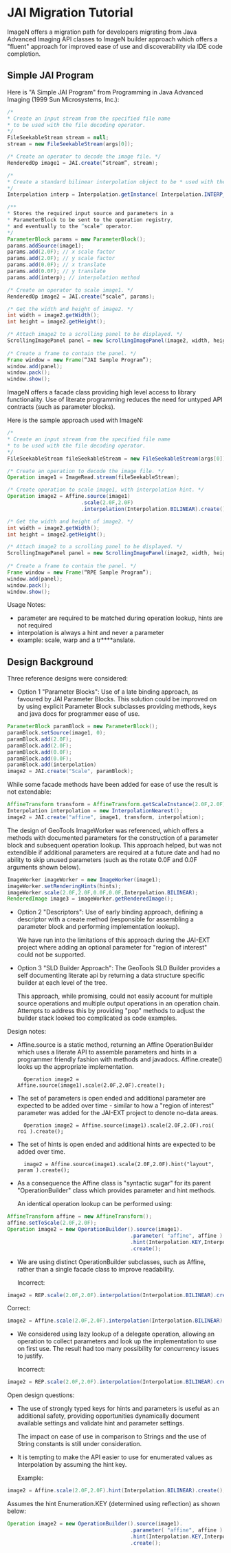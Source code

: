 # JAI Migration Tutorial

ImageN offers a migration path for developers migrating from Java Advanced Imaging API classes to ImageN builder approach which offers a "fluent" approach for improved ease of use and discoverability via IDE code completion.

## Simple JAI Program

Here is "A Simple JAI Program" from Programming in Java Advanced Imaging (1999 Sun Microsystems, Inc.):

```java
/*
* Create an input stream from the specified file name
* to be used with the file decoding operator.
*/
FileSeekableStream stream = null;
stream = new FileSeekableStream(args[0]);

/* Create an operator to decode the image file. */
RenderedOp image1 = JAI.create(“stream”, stream);

/*
* Create a standard bilinear interpolation object to be * used with the “scale” operator.
*/
Interpolation interp = Interpolation.getInstance( Interpolation.INTERP_BILINEAR);

/**
* Stores the required input source and parameters in a
* ParameterBlock to be sent to the operation registry,
* and eventually to the “scale” operator.
*/
ParameterBlock params = new ParameterBlock();
params.addSource(image1);
params.add(2.0F); // x scale factor
params.add(2.0F); // y scale factor
params.add(0.0F); // x translate
params.add(0.0F); // y translate
params.add(interp); // interpolation method

/* Create an operator to scale image1. */
RenderedOp image2 = JAI.create(“scale”, params);

/* Get the width and height of image2. */
int width = image2.getWidth();
int height = image2.getHeight();

/* Attach image2 to a scrolling panel to be displayed. */
ScrollingImagePanel panel = new ScrollingImagePanel(image2, width, height);
                                
/* Create a frame to contain the panel. */
Frame window = new Frame(“JAI Sample Program”);
window.add(panel);
window.pack();
window.show();
```

ImageN offers a facade class providing high level access to library functionality. Use of literate programming reduces the need for untyped API contracts (such as parameter blocks).

Here is the sample approach used with ImageN:

```java
/*
* Create an input stream from the specified file name
* to be used with the file decoding operator.
*/
FileSeekableStream fileSeekableStream = new FileSeekableStream(args[0]);

/* Create an operation to decode the image file. */
Operation image1 = ImageRead.stream(fileSeekableStream);

/* Create operation to scale image1, with interpolation hint. */
Operation image2 = Affine.source(image1)
                        .scale(2.0F,2.0F)
                        .interpolation(Interpolation.BILINEAR).create();

/* Get the width and height of image2. */
int width = image2.getWidth();
int height = image2.getHeight();

/* Attach image2 to a scrolling panel to be displayed. */
ScrollingImagePanel panel = new ScrollingImagePanel(image2, width, height);
                                
/* Create a frame to contain the panel. */
Frame window = new Frame(“RPE Sample Program”);
window.add(panel);
window.pack();
window.show();
```
Usage Notes:

- parameter are required to be matched during operation lookup, hints are not required
- interpolation is always a hint and never a parameter
- example: scale, warp and a tr****anslate.

## Design Background

Three reference designs were considered:

* Option 1 "Parameter Blocks": Use of a late binding approach, as favoured by JAI Parameter Blocks. This solution could be improved on by using explicit Parameter Block subclasses providing methods, keys and java docs for programmer ease of use.

```java
ParameterBlock paramBlock = new ParameterBlock();
paramBlock.setSource(image1, 0);
paramBlock.add(2.0F);
paramBlock.add(2.0F);
paramBlock.add(0.0F);
paramBlock.add(0.0F);
paramBlock.add(interpolation)         
image2 = JAI.create("Scale", paramBlock);
```

  While some facade methods have been added for ease of use the result is not extendable:

```java
AffineTransform transform = AffineTransform.getScaleInstance(2.0F,2.0F);
Interpolation interpolation = new InterpolationNearest();
image2 = JAI.create("affine", image1, transform, interpolation);
```

  The design of GeoTools ImageWorker was referenced, which offers a methods with documented parameters for the construction of a parameter block and subsequent operation lookup. This approach helped, but was not extendible if additional parameters are required at a future date and had no ability to skip unused parameters (such as the rotate 0.0F and 0.0F arguments shown below).

```java
ImageWorker imageWorker = new ImageWorker(image1);
imageWorker.setRenderingHints(hints);
imageWorker.scale(2.0F,2.0F,0.0F,0.0F,Interpolation.BILINEAR);
RenderedImage image3 = imageWorker.getRenderedImage();
```

* Option 2 "Descriptors": Use of early binding approach, defining a descriptor with a create method (responsible for assembling a parameter block and performing implementation lookup).
  
  We have run into the limitations of this approach during the JAI-EXT project where adding an optional parameter for "region of interest" could not be supported.
  
* Option 3 "SLD Builder Approach": The GeoTools SLD Builder provides a self documenting literate api by returning a data structure specific builder at each level of the tree.
  
  This approach, while promising, could not easily account for multiple source operations and multiple output operations in an operation chain. Attempts to address this by providing "pop" methods to adjust the builder stack looked too complicated as code examples.

Design notes:

- Affine.source is a static method, returning an Affine OperationBuilder which uses a literate API to assemble parameters and hints in a programmer friendly fashion with methods and javadocs. Affine.create() looks up the appropriate implementation.

        Operation image2 = Affine.source(image1).scale(2.0F,2.0F).create();
  
- The set of parameters is open ended and additional parameter are expected to be added over time - similar to how a "region of interest" parameter was added for the JAI-EXT project to denote no-data areas.

        Operation image2 = Affine.source(image1).scale(2.0F,2.0F).roi( roi ).create();

- The set of hints is open ended and additional hints are expected to be added over time.     
  
        image2 = Affine.source(image1).scale(2.0F,2.0F).hint("layout", param ).create();
  
- As a consequence the Affine class is "syntactic sugar" for its parent "OperationBuilder" class which provides parameter and hint methods.
  
  An identical operation lookup can be performed using:
       
```java       
AffineTransform affine = new AffineTransform();
affine.setToScale(2.0F,2.0F);
Operation image2 = new OperationBuilder().source(image1).
                                        .parameter( "affine", affine )
                                        .hint(Interpolation.KEY,Interpolation.BILINEAR)
                                        .create();
```

- We are using distinct OperationBuilder subclasses, such as Affine, rather than a single facade class to improve readability.
  
  Incorrect:
```java
image2 = REP.scale(2.0F,2.0F).interpolation(Interpolation.BILINEAR).create();
```

  Correct:
```java
image2 = Affine.scale(2.0F,2.0F).interpolation(Interpolation.BILINEAR).create();
```

- We considered using lazy lookup of a delegate operation, allowing an operation to collect parameters and look up the implementation to use on first use. The result had too many possibility for concurrency issues to justify.

  Incorrect:
  
```java
image2 = REP.scale(2.0F,2.0F).interpolation(Interpolation.BILINEAR).create();
```

Open design questions:

- The use of strongly typed keys for hints and parameters is useful as an additional safety, providing opportunities dynamically document available settings and validate hint and parameter settings.
  
  The impact on ease of use in comparison to Strings and the use of String constants is still under consideration.

- It is tempting to make the API easier to use for enumerated values as Interpolation by assuming the hint key.
  
  Example:
  
```java
image2 = Affine.scale(2.0F,2.0F).hint(Interpolation.BILINEAR).create();
```
  
  Assumes the hint Enumeration.KEY (determined using reflection) as shown below:
```java  
Operation image2 = new OperationBuilder().source(image1).
                                        .parameter( "affine", affine )
                                        .hint(Interpolation.KEY,Interpolation.BILINEAR)
                                        .create();
```